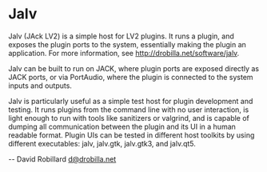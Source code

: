 Jalv
====

Jalv (JAck LV2) is a simple host for LV2 plugins.  It runs a plugin, and
exposes the plugin ports to the system, essentially making the plugin an
application.  For more information, see <http://drobilla.net/software/jalv>.

Jalv can be built to run on JACK, where plugin ports are exposed directly as
JACK ports, or via PortAudio, where the plugin is connected to the system
inputs and outputs.

Jalv is particularly useful as a simple test host for plugin development and
testing.  It runs plugins from the command line with no user interaction, is
light enough to run with tools like sanitizers or valgrind, and is capable of
dumping all communication between the plugin and its UI in a human readable
format.  Plugin UIs can be tested in different host toolkits by using different
executables: jalv, jalv.gtk, jalv.gtk3, and jalv.qt5.

 -- David Robillard <d@drobilla.net>
